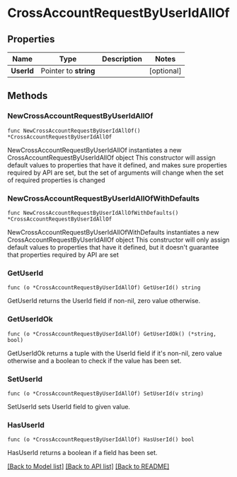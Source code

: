 # CrossAccountRequestByUserIdAllOf

## Properties

Name | Type | Description | Notes
------------ | ------------- | ------------- | -------------
**UserId** | Pointer to **string** |  | [optional] 

## Methods

### NewCrossAccountRequestByUserIdAllOf

`func NewCrossAccountRequestByUserIdAllOf() *CrossAccountRequestByUserIdAllOf`

NewCrossAccountRequestByUserIdAllOf instantiates a new CrossAccountRequestByUserIdAllOf object
This constructor will assign default values to properties that have it defined,
and makes sure properties required by API are set, but the set of arguments
will change when the set of required properties is changed

### NewCrossAccountRequestByUserIdAllOfWithDefaults

`func NewCrossAccountRequestByUserIdAllOfWithDefaults() *CrossAccountRequestByUserIdAllOf`

NewCrossAccountRequestByUserIdAllOfWithDefaults instantiates a new CrossAccountRequestByUserIdAllOf object
This constructor will only assign default values to properties that have it defined,
but it doesn't guarantee that properties required by API are set

### GetUserId

`func (o *CrossAccountRequestByUserIdAllOf) GetUserId() string`

GetUserId returns the UserId field if non-nil, zero value otherwise.

### GetUserIdOk

`func (o *CrossAccountRequestByUserIdAllOf) GetUserIdOk() (*string, bool)`

GetUserIdOk returns a tuple with the UserId field if it's non-nil, zero value otherwise
and a boolean to check if the value has been set.

### SetUserId

`func (o *CrossAccountRequestByUserIdAllOf) SetUserId(v string)`

SetUserId sets UserId field to given value.

### HasUserId

`func (o *CrossAccountRequestByUserIdAllOf) HasUserId() bool`

HasUserId returns a boolean if a field has been set.


[[Back to Model list]](../README.md#documentation-for-models) [[Back to API list]](../README.md#documentation-for-api-endpoints) [[Back to README]](../README.md)


